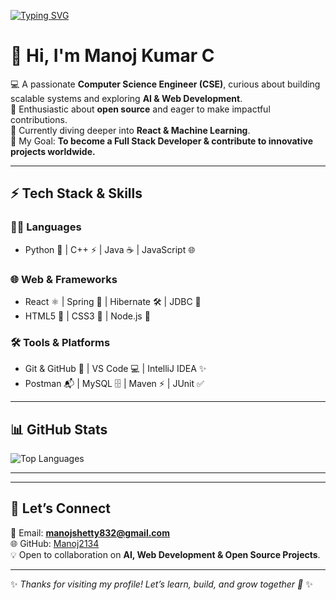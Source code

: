 [![Typing SVG](https://readme-typing-svg.herokuapp.com?size=28&duration=4000&color=00F7FF&center=true&vCenter=true&lines=Hi%2C+I'm+Manoj+Kumar+C!;BE+(CSE)+Student;Exploring+AI+%26+Web+Dev;Open+Source+Contributor;Future+Full+Stack+Developer)](https://git.io/typing-svg)

# 👋 Hi, I'm Manoj Kumar C  

💻 A passionate **Computer Science Engineer (CSE)**, curious about building scalable systems and exploring **AI & Web Development**.  
🚀 Enthusiastic about **open source** and eager to make impactful contributions.  
🌱 Currently diving deeper into **React & Machine Learning**.  
🎯 My Goal: **To become a Full Stack Developer & contribute to innovative projects worldwide.**

---

## ⚡ Tech Stack & Skills

### 👨‍💻 Languages
- Python 🐍 | C++ ⚡ | Java ☕ | JavaScript 🌐  

### 🌐 Web & Frameworks
- React ⚛️ | Spring 🌱 | Hibernate 🛠️ | JDBC 🔗  
- HTML5 🎨 | CSS3 💎 | Node.js 🚀  

### 🛠️ Tools & Platforms
- Git & GitHub 🐙 | VS Code 💻 | IntelliJ IDEA ✨  
- Postman 📬 | MySQL 🗄️ | Maven ⚡ | JUnit ✅  

---

## 📊 GitHub Stats
![Top Languages](https://github-readme-stats.vercel.app/api/top-langs/?username=Manoj2134&layout=compact&theme=radical)

---


---

## 🤝 Let’s Connect
📧 Email: **manojshetty832@gmail.com**  
🌐 GitHub: [Manoj2134](https://github.com/Manoj2134)  
💡 Open to collaboration on **AI, Web Development & Open Source Projects**.  

---

✨ *Thanks for visiting my profile! Let’s learn, build, and grow together 🚀* ✨
